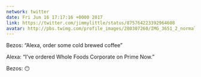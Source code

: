 ```yaml
---
network: twitter
date: Fri Jun 16 17:17:16 +0000 2017
link: https://twitter.com/jimmylittle/status/875764223392964608
avatar: http://pbs.twimg.com/profile_images/280307260/IMG_3651_2_normal.jpg
---
```


Bezos: “Alexa, order some cold brewed coffee”

Alexa: “I’ve ordered Whole Foods Corporate on Prime Now.”

Bezos: 😶
